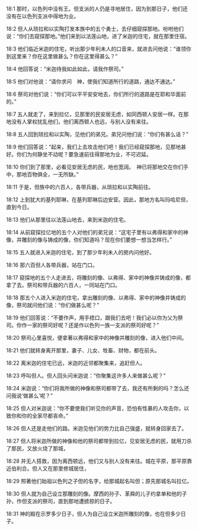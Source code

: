 <a id="1"></a>18:1  那时，以色列中没有王。但支派的人仍是寻地居住，因为到那日子，他们还没有在以色列支派中得地为业。  

<a id="2"></a>18:2  但人从琐拉和以实陶打发本族中的五个勇士，去仔细窥探那地。吩咐他们说：“你们去窥探那地。”他们来到以法莲山地，进了米迦的住宅，就在那里住宿。  

<a id="3"></a>18:3  他们临近米迦的住宅，听出那少年利未人的口音来，就进去问他说：“谁领你到这里来？你在这里做甚么？你在这里得甚么？”  

<a id="4"></a>18:4  他回答说：“米迦待我如此如此，请我作祭司。”  

<a id="5"></a>18:5  他们对他说：“请你求问　神，使我们知道所行的道路，通达不通达。”  

<a id="6"></a>18:6  祭司对他们说：“你们可以平平安安地去，你们所行的道路是在耶和华面前的。”  

<a id="7"></a>18:7  五人就走了，来到拉亿，见那里的民安居无虑，如同西顿人安居一样。在那地没有人掌权扰乱他们，他们离西顿人也远，与别人没有来往。  

<a id="8"></a>18:8  五人回到琐拉和以实陶，见他们的弟兄。弟兄问他们说：“你们有甚么话？”  

<a id="9"></a>18:9  他们回答说：“起来，我们上去攻击他们吧！我们已经窥探那地，见那地甚好。你们为何静坐不动呢？要急速前往得那地为业，不可迟延。  

<a id="10"></a>18:10  你们到了那里，必看见安居无虑的民，地也宽阔。　神已将那地交在你们手中，那地百物俱全，一无所缺。”  

<a id="11"></a>18:11  于是，但族中的六百人，各带兵器，从琐拉和以实陶前往。  

<a id="12"></a>18:12  上到犹大的基列耶琳，在基列耶琳后边安营。因此，那地方名叫玛哈尼但，直到今日。  

<a id="13"></a>18:13  他们从那里往以法莲山地去，来到米迦的住宅。  

<a id="14"></a>18:14  从前窥探拉亿地的五个人对他们的弟兄说：“这宅子里有以弗得和家中的神像，并雕刻的像与铸成的像，你们知道吗？现在你们要想一想当怎样行。”  

<a id="15"></a>18:15  五人就进入米迦的住宅，到了那少年利未人的房内问他好。  

<a id="16"></a>18:16  那六百但人各带兵器，站在门口。  

<a id="17"></a>18:17  窥探地的五个人走进去，将雕刻的像、以弗得、家中的神像并铸成的像，都拿了去。祭司和带兵器的六百人，一同站在门口。  

<a id="18"></a>18:18  那五个人进入米迦的住宅，拿出雕刻的像、以弗得、家中的神像并铸成的像，祭司就问他们说：“你们做甚么呢？”  

<a id="19"></a>18:19  他们回答说：“不要作声，用手捂口，跟我们去吧！我们必以你为父为祭司。你作一家的祭司好呢？还是作以色列一族一支派的祭司好呢？”  

<a id="20"></a>18:20  祭司心里喜悦，便拿著以弗得和家中的神像并雕刻的像，进入他们中间。  

<a id="21"></a>18:21  他们就转身离开那里，妻子、儿女、牲畜、财物，都在前头。  

<a id="22"></a>18:22  离米迦的住宅已远，米迦的近邻都聚集来，追赶但人。  

<a id="23"></a>18:23  呼叫但人。但人回头问米迦说：“你聚集这许多人来做甚么呢？”  

<a id="24"></a>18:24  米迦说：“你们将我所做的神像和祭司都带了去，我还有所剩的吗？怎么还问我说‘做甚么’呢？”  

<a id="25"></a>18:25  但人对米迦说：“你不要使我们听见你的声音，恐怕有性暴的人攻击你，以致你和你的全家尽都丧命。”  

<a id="26"></a>18:26  但人还是走他们的路。米迦见他们的势力比自己强盛，就转身回家去了。  

<a id="27"></a>18:27  但人将米迦所做的神像和他的祭司都带到拉亿，见安居无虑的民，就用刀杀了那民，又放火烧了那城，  

<a id="28"></a>18:28  并无人搭救，因为离西顿远，他们又与别人没有来往。城在平原，那平原靠近伯利合。但人又在那里修城居住，  

<a id="29"></a>18:29  照著他们始祖以色列之子但的名字，给那城起名叫但；原先那城名叫拉亿。  

<a id="30"></a>18:30  但人就为自己设立那雕刻的像。摩西的孙子、革舜的儿子约拿单和他的子孙，作但支派的祭司，直到那地遭掳掠的日子。　　  

<a id="31"></a>18:31  神的殿在示罗多少日子，但人为自己设立米迦所雕刻的像，也在但多少日子。  
